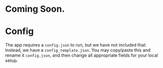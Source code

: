 # Coming Soon.

# Config
The app requires a `config.json` to run, but we have not included that. Instead, we have a `config_template.json`. You may copy/paste this and rename it `config.json`, and then change all appropriate fields for your local setup.
